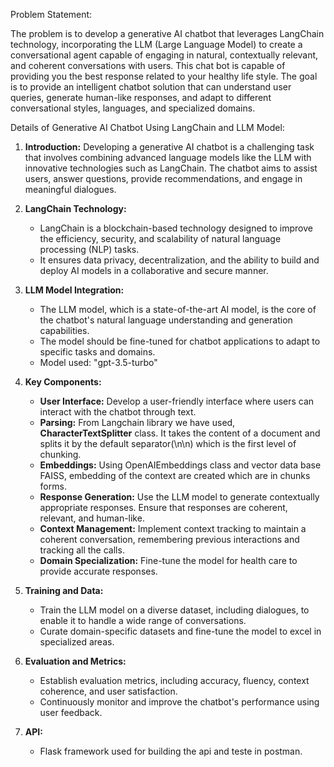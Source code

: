 Problem Statement:

The problem is to develop a generative AI chatbot that leverages LangChain technology, incorporating the LLM (Large Language Model) to create a conversational agent capable of engaging in natural, contextually relevant, and coherent conversations with users. This chat bot is capable of providing you the best response related to your healthy life style. The goal is to provide an intelligent chatbot solution that can understand user queries, generate human-like responses, and adapt to different conversational styles, languages, and specialized domains.

Details of Generative AI Chatbot Using LangChain and LLM Model:

1. **Introduction:**
   Developing a generative AI chatbot is a challenging task that involves combining advanced language models like the LLM with innovative technologies such as LangChain. The chatbot aims to assist users, answer questions, provide recommendations, and engage in meaningful dialogues.


2. **LangChain Technology:**
   - LangChain is a blockchain-based technology designed to improve the efficiency, security, and scalability of natural language processing (NLP) tasks.
   - It ensures data privacy, decentralization, and the ability to build and deploy AI models in a collaborative and secure manner.


3. **LLM Model Integration:**
   - The LLM model, which is a state-of-the-art AI model, is the core of the chatbot's natural language understanding and generation capabilities.
   - The model should be fine-tuned for chatbot applications to adapt to specific tasks and domains.
   - Model used: "gpt-3.5-turbo"


4. **Key Components:**
   - **User Interface:** Develop a user-friendly interface where users can interact with the chatbot through text.
   - **Parsing:** From Langchain library we have used, **CharacterTextSplitter** class. It takes the content of a document and splits it by the default separator(\n\n) which is the first level of chunking.
   - **Embeddings:** Using OpenAIEmbeddings class and vector data base FAISS, embedding of the context are created which are in chunks forms.
   - **Response Generation:** Use the LLM model to generate contextually appropriate responses. Ensure that responses are coherent, relevant, and human-like.
   - **Context Management:** Implement context tracking to maintain a coherent conversation, remembering previous interactions and tracking all the calls.
   - **Domain Specialization:** Fine-tune the model for health care to provide accurate responses.


5. **Training and Data:**
   - Train the LLM model on a diverse dataset, including dialogues, to enable it to handle a wide range of conversations.
   - Curate domain-specific datasets and fine-tune the model to excel in specialized areas.

6. **Evaluation and Metrics:**
   - Establish evaluation metrics, including accuracy, fluency, context coherence, and user satisfaction.
   - Continuously monitor and improve the chatbot's performance using user feedback.

7. **API:**
   - Flask framework used for building the api and teste in postman.